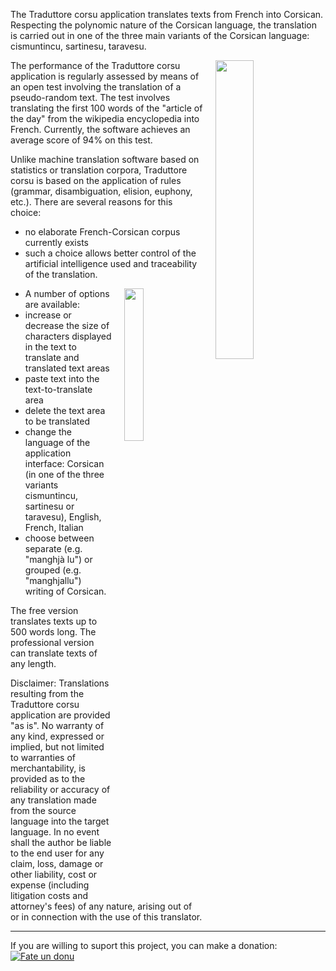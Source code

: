 
The Traduttore corsu application translates texts from French into Corsican. Respecting the polynomic nature of the Corsican language, the translation is carried out in one of the three main variants of the Corsican language: cismuntincu, sartinesu, taravesu.

<img align="right" width="35%" src="/images/icon.jpg" style="margin-left: 20px;">

The performance of the Traduttore corsu application is regularly assessed by means of an open test involving the translation of a pseudo-random text. The test involves translating the first 100 words of the "article of the day" from the wikipedia encyclopedia into French. Currently, the software achieves an average score of 94% on this test.

Unlike machine translation software based on statistics or translation corpora, Traduttore corsu is based on the application of rules (grammar, disambiguation, elision, euphony, etc.). There are several reasons for this choice:
- no elaborate French-Corsican corpus currently exists
- such a choice allows better control of the artificial intelligence used and traceability of the translation.

<img align="right" width="25%" src="/images/screenshot1.jpg" style="margin-left: 20px;">

- A number of options are available:
- increase or decrease the size of characters displayed in the text to translate and translated text areas
- paste text into the text-to-translate area
- delete the text area to be translated 
- change the language of the application interface: Corsican (in one of the three variants cismuntincu, sartinesu or taravesu), English, French, Italian
- choose between separate (e.g. "manghjà lu") or grouped (e.g. "manghjallu") writing of Corsican.

The free version translates texts up to 500 words long. The professional version can translate texts of any length.

Disclaimer: Translations resulting from the Traduttore corsu application are provided "as is". No warranty of any kind, expressed or implied, but not limited to warranties of merchantability, is provided as to the reliability or accuracy of any translation made from the source language into the target language. In no event shall the author be liable to the end user for any claim, loss, damage or other liability, cost or expense (including litigation costs and attorney's fees) of any nature, arising out of or in connection with the use of this translator.
<p></p>
<hr>
<p></p>
<! -- your comment -->
<! https://www.paypal.com/donate/?hosted_button_id=SG6CEM44PPBQ4  -->

If you are willing to suport this project, you can make a donation:
[![Fate un donu](https://img.shields.io/badge/Fate_un_donu-PayPal-green.svg)](https://www.paypal.com/cgi-bin/webscr?cmd=_s-xclick&hosted_button_id=SG6CEM44PPBQ4)
